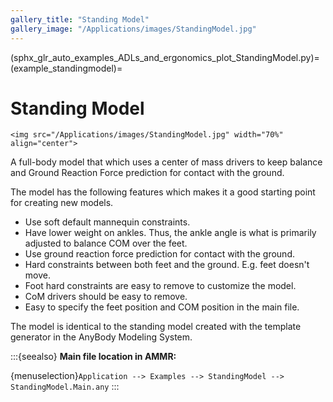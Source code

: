 ```yaml
---
gallery_title: "Standing Model"
gallery_image: "/Applications/images/StandingModel.jpg"
---
```


(sphx_glr_auto_examples_ADLs_and_ergonomics_plot_StandingModel.py)=
(example_standingmodel)=
# Standing Model

````{sidebar}
<img src="/Applications/images/StandingModel.jpg" width="70%" align="center">
````

A full-body model that which uses a center of mass drivers to keep balance and Ground Reaction Force prediction for contact with the ground.

The model has the following features which makes it a good starting point for creating new models.

- Use soft default mannequin constraints.
- Have lower weight on ankles. Thus, the ankle angle is what is primarily adjusted to balance COM over the feet.
- Use ground reaction force prediction for contact with the ground.
- Hard constraints between both feet and the ground. E.g. feet doesn't move.
- Foot hard constraints are easy to remove to customize the model.
- CoM drivers should be easy to remove.
- Easy to specify the feet position and COM position in the main file.

The model is identical to the standing model created with the  template generator in the AnyBody Modeling System.


:::{seealso}
**Main file location in AMMR:**

{menuselection}`Application --> Examples --> StandingModel --> StandingModel.Main.any`
:::

